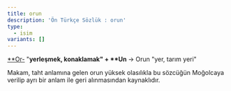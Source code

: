 ```yaml
---
title: orun
description: 'Ön Türkçe Sözlük : orun'
type:
  - isim
variants: []
---
```

[\*\*Or-](/pt/or-) "**yerleşmek, konaklamak" + \*\*Un&#32;**-> Orun "yer, tarım yeri"

Makam, taht anlamına gelen orun yüksek olasılıkla bu sözcüğün Moğolcaya verilip ayrı bir anlam ile geri alınmasından kaynaklıdır.
